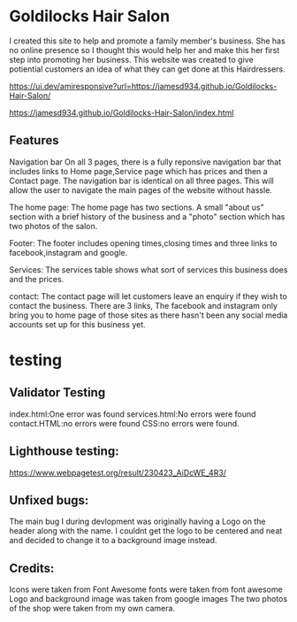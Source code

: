 # Goldilocks Hair Salon

I created this site to help and promote a family member's business. She has no online presence so I thought this would help her and make this her first step into promoting her business. This website was created to give potiential customers an idea of what they can get done at this Hairdressers.

https://ui.dev/amiresponsive?url=https://jamesd934.github.io/Goldilocks-Hair-Salon/

https://jamesd934.github.io/Goldilocks-Hair-Salon/index.html


## Features
Navigation bar
On all 3 pages, there is a fully reponsive navigation bar that includes links to Home page,Service page which has prices and then a Contact page. The navigation bar is identical on all three pages. 
This will allow the user to navigate the main pages of the website without hassle. 

The home page:
The home page has two sections. A small "about us" section with a brief history of the business and a "photo" section which has two photos of the salon. 

Footer:
The footer includes opening times,closing times and three links to facebook,instagram and google. 

Services:
The services table shows what sort of services this business does and the prices.

contact:
The contact page will let customers leave an enquiry if they wish to contact the business. 
There are 3 links, The facebook and instagram only bring you to home page of those sites as there hasn't been any social media accounts set up for this business yet. 

# testing
## Validator Testing
index.html:One error was found 
services.html:No errors were found
contact.HTML:no errors were found
CSS:no errors were found.
## Lighthouse testing: 
https://www.webpagetest.org/result/230423_AiDcWE_4R3/

## Unfixed bugs:
The main bug I during devlopment was originally having a Logo on the header along with the name. I couldnt get the logo to be centered and neat and decided to change it to a background image instead.

## Credits:
Icons were taken from Font Awesome
fonts were taken from font awesome
Logo and background image was taken from google images
The two photos of the shop were taken from my own camera.